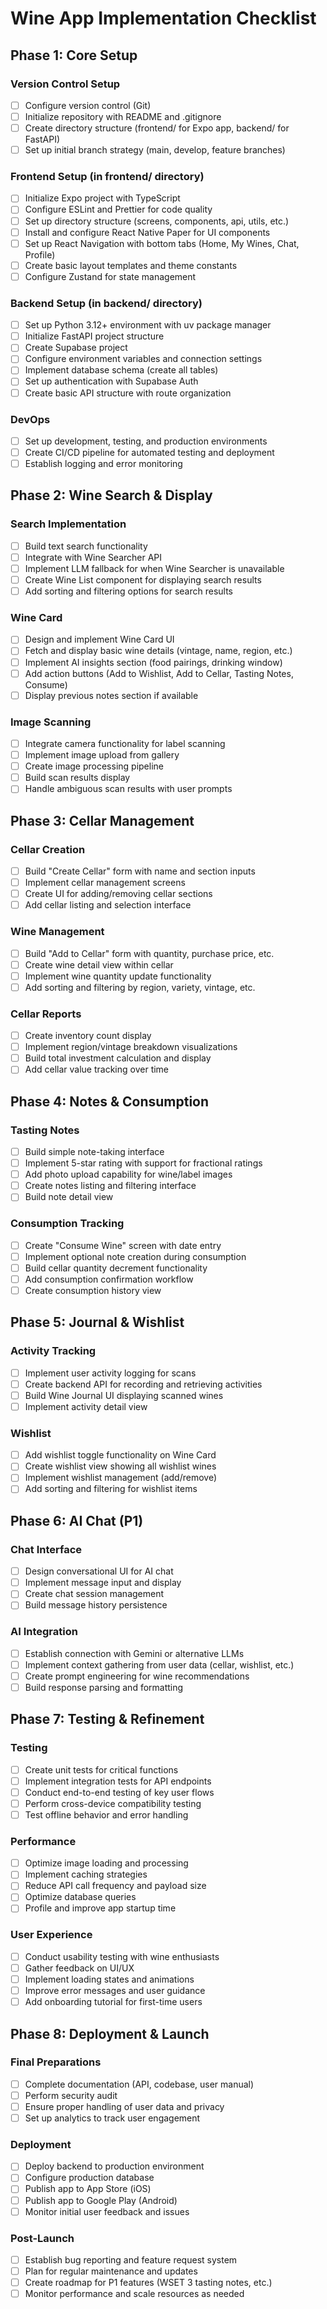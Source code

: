 # Wine App Implementation Checklist

## Phase 1: Core Setup

### Version Control Setup
- [ ] Configure version control (Git)
- [ ] Initialize repository with README and .gitignore
- [ ] Create directory structure (frontend/ for Expo app, backend/ for FastAPI)
- [ ] Set up initial branch strategy (main, develop, feature branches)

### Frontend Setup (in frontend/ directory)
- [ ] Initialize Expo project with TypeScript
- [ ] Configure ESLint and Prettier for code quality
- [ ] Set up directory structure (screens, components, api, utils, etc.)
- [ ] Install and configure React Native Paper for UI components
- [ ] Set up React Navigation with bottom tabs (Home, My Wines, Chat, Profile)
- [ ] Create basic layout templates and theme constants
- [ ] Configure Zustand for state management

### Backend Setup (in backend/ directory)
- [ ] Set up Python 3.12+ environment with uv package manager
- [ ] Initialize FastAPI project structure
- [ ] Create Supabase project
- [ ] Configure environment variables and connection settings
- [ ] Implement database schema (create all tables)
- [ ] Set up authentication with Supabase Auth
- [ ] Create basic API structure with route organization

### DevOps
- [ ] Set up development, testing, and production environments
- [ ] Create CI/CD pipeline for automated testing and deployment
- [ ] Establish logging and error monitoring

## Phase 2: Wine Search & Display

### Search Implementation
- [ ] Build text search functionality
- [ ] Integrate with Wine Searcher API
- [ ] Implement LLM fallback for when Wine Searcher is unavailable
- [ ] Create Wine List component for displaying search results
- [ ] Add sorting and filtering options for search results

### Wine Card
- [ ] Design and implement Wine Card UI
- [ ] Fetch and display basic wine details (vintage, name, region, etc.)
- [ ] Implement AI insights section (food pairings, drinking window)
- [ ] Add action buttons (Add to Wishlist, Add to Cellar, Tasting Notes, Consume)
- [ ] Display previous notes section if available

### Image Scanning
- [ ] Integrate camera functionality for label scanning
- [ ] Implement image upload from gallery
- [ ] Create image processing pipeline
- [ ] Build scan results display
- [ ] Handle ambiguous scan results with user prompts

## Phase 3: Cellar Management

### Cellar Creation
- [ ] Build "Create Cellar" form with name and section inputs
- [ ] Implement cellar management screens
- [ ] Create UI for adding/removing cellar sections
- [ ] Add cellar listing and selection interface

### Wine Management
- [ ] Build "Add to Cellar" form with quantity, purchase price, etc.
- [ ] Create wine detail view within cellar
- [ ] Implement wine quantity update functionality
- [ ] Add sorting and filtering by region, variety, vintage, etc.

### Cellar Reports
- [ ] Create inventory count display
- [ ] Implement region/vintage breakdown visualizations
- [ ] Build total investment calculation and display
- [ ] Add cellar value tracking over time

## Phase 4: Notes & Consumption

### Tasting Notes
- [ ] Build simple note-taking interface
- [ ] Implement 5-star rating with support for fractional ratings
- [ ] Add photo upload capability for wine/label images
- [ ] Create notes listing and filtering interface
- [ ] Build note detail view

### Consumption Tracking
- [ ] Create "Consume Wine" screen with date entry
- [ ] Implement optional note creation during consumption
- [ ] Build cellar quantity decrement functionality
- [ ] Add consumption confirmation workflow
- [ ] Create consumption history view

## Phase 5: Journal & Wishlist

### Activity Tracking
- [ ] Implement user activity logging for scans
- [ ] Create backend API for recording and retrieving activities
- [ ] Build Wine Journal UI displaying scanned wines
- [ ] Implement activity detail view

### Wishlist
- [ ] Add wishlist toggle functionality on Wine Card
- [ ] Create wishlist view showing all wishlist wines
- [ ] Implement wishlist management (add/remove)
- [ ] Add sorting and filtering for wishlist items

## Phase 6: AI Chat (P1)

### Chat Interface
- [ ] Design conversational UI for AI chat
- [ ] Implement message input and display
- [ ] Create chat session management
- [ ] Build message history persistence

### AI Integration
- [ ] Establish connection with Gemini or alternative LLMs
- [ ] Implement context gathering from user data (cellar, wishlist, etc.)
- [ ] Create prompt engineering for wine recommendations
- [ ] Build response parsing and formatting

## Phase 7: Testing & Refinement

### Testing
- [ ] Create unit tests for critical functions
- [ ] Implement integration tests for API endpoints
- [ ] Conduct end-to-end testing of key user flows
- [ ] Perform cross-device compatibility testing
- [ ] Test offline behavior and error handling

### Performance
- [ ] Optimize image loading and processing
- [ ] Implement caching strategies
- [ ] Reduce API call frequency and payload size
- [ ] Optimize database queries
- [ ] Profile and improve app startup time

### User Experience
- [ ] Conduct usability testing with wine enthusiasts
- [ ] Gather feedback on UI/UX
- [ ] Implement loading states and animations
- [ ] Improve error messages and user guidance
- [ ] Add onboarding tutorial for first-time users

## Phase 8: Deployment & Launch

### Final Preparations
- [ ] Complete documentation (API, codebase, user manual)
- [ ] Perform security audit
- [ ] Ensure proper handling of user data and privacy
- [ ] Set up analytics to track user engagement

### Deployment
- [ ] Deploy backend to production environment
- [ ] Configure production database
- [ ] Publish app to App Store (iOS)
- [ ] Publish app to Google Play (Android)
- [ ] Monitor initial user feedback and issues

### Post-Launch
- [ ] Establish bug reporting and feature request system
- [ ] Plan for regular maintenance and updates
- [ ] Create roadmap for P1 features (WSET 3 tasting notes, etc.)
- [ ] Monitor performance and scale resources as needed 